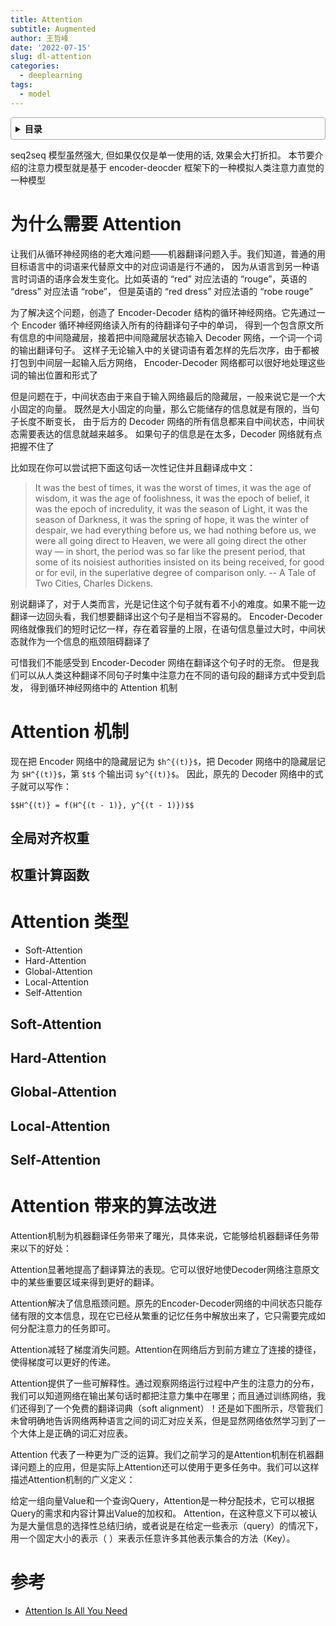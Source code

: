 ```yaml
---
title: Attention
subtitle: Augmented
author: 王哲峰
date: '2022-07-15'
slug: dl-attention
categories:
  - deeplearning
tags:
  - model
---
```


<style>
details {
    border: 1px solid #aaa;
    border-radius: 4px;
    padding: .5em .5em 0;
}
summary {
    font-weight: bold;
    margin: -.5em -.5em 0;
    padding: .5em;
}
details[open] {
    padding: .5em;
}
details[open] summary {
    border-bottom: 1px solid #aaa;
    margin-bottom: .5em;
}
</style>

<details><summary>目录</summary><p>

- [为什么需要 Attention](#为什么需要-attention)
- [Attention 机制](#attention-机制)
  - [全局对齐权重](#全局对齐权重)
  - [权重计算函数](#权重计算函数)
- [Attention 类型](#attention-类型)
  - [Soft-Attention](#soft-attention)
  - [Hard-Attention](#hard-attention)
  - [Global-Attention](#global-attention)
  - [Local-Attention](#local-attention)
  - [Self-Attention](#self-attention)
- [Attention 带来的算法改进](#attention-带来的算法改进)
- [参考](#参考)
</p></details><p></p>

seq2seq 模型虽然强大, 但如果仅仅是单一使用的话, 效果会大打折扣。
本节要介绍的注意力模型就是基于 encoder-deocder 框架下的一种模拟人类注意力直觉的一种模型

# 为什么需要 Attention

让我们从循环神经网络的老大难问题——机器翻译问题入手。我们知道，普通的用目标语言中的词语来代替原文中的对应词语是行不通的，
因为从语言到另一种语言时词语的语序会发生变化。比如英语的 “red” 对应法语的 “rouge”，英语的 “dress” 对应法语 “robe”，
但是英语的 “red dress” 对应法语的 “robe rouge”

为了解决这个问题，创造了 Encoder-Decoder 结构的循环神经网络。它先通过一个 Encoder 循环神经网络读入所有的待翻译句子中的单词，
得到一个包含原文所有信息的中间隐藏层，接着把中间隐藏层状态输入 Decoder 网络，一个词一个词的输出翻译句子。
这样子无论输入中的关键词语有着怎样的先后次序，由于都被打包到中间层一起输入后方网络，
Encoder-Decoder 网络都可以很好地处理这些词的输出位置和形式了

但是问题在于，中间状态由于来自于输入网络最后的隐藏层，一般来说它是一个大小固定的向量。
既然是大小固定的向量，那么它能储存的信息就是有限的，当句子长度不断变长，
由于后方的 Decoder 网络的所有信息都来自中间状态，中间状态需要表达的信息就越来越多。
如果句子的信息是在太多，Decoder 网络就有点把握不住了

比如现在你可以尝试把下面这句话一次性记住并且翻译成中文：

> It was the best of times, it was the worst of times, it was the age of wisdom, 
> it was the age of foolishness, it was the epoch of belief, it was the epoch of incredulity, 
> it was the season of Light, it was the season of Darkness, it was the spring of hope, 
> it was the winter of despair, we had everything before us, we had nothing before us, 
> we were all going direct to Heaven, we were all going direct the other way — in short, 
> the period was so far like the present period, that some of its noisiest authorities insisted on its being received, 
> for good or for evil, in the superlative degree of comparison only. -- A Tale of Two Cities, Charles Dickens.

别说翻译了，对于人类而言，光是记住这个句子就有着不小的难度。如果不能一边翻译一边回头看，我们想要翻译出这个句子是相当不容易的。
Encoder-Decoder 网络就像我们的短时记忆一样，存在着容量的上限，在语句信息量过大时，中间状态就作为一个信息的瓶颈阻碍翻译了

可惜我们不能感受到 Encoder-Decoder 网络在翻译这个句子时的无奈。
但是我们可以从人类这种翻译不同句子时集中注意力在不同的语句段的翻译方式中受到启发，
得到循环神经网络中的 Attention 机制

# Attention 机制

现在把 Encoder 网络中的隐藏层记为 `$h^{(t)}$`，把 Decoder 网络中的隐藏层记为 `$H^{(t)}$`，第 `$t$` 个输出词 `$y^{(t)}$`。
因此，原先的 Decoder 网络中的式子就可以写作：

`$$H^{(t)} = f(H^{(t - 1)}, y^{(t - 1)})$$`




## 全局对齐权重

## 权重计算函数








# Attention 类型

* Soft-Attention
* Hard-Attention
* Global-Attention
* Local-Attention
* Self-Attention


## Soft-Attention




## Hard-Attention




## Global-Attention




## Local-Attention




## Self-Attention







# Attention 带来的算法改进


Attention机制为机器翻译任务带来了曙光，具体来说，它能够给机器翻译任务带来以下的好处：

Attention显著地提高了翻译算法的表现。它可以很好地使Decoder网络注意原文中的某些重要区域来得到更好的翻译。

Attention解决了信息瓶颈问题。原先的Encoder-Decoder网络的中间状态只能存储有限的文本信息，现在它已经从繁重的记忆任务中解放出来了，它只需要完成如何分配注意力的任务即可。

Attention减轻了梯度消失问题。Attention在网络后方到前方建立了连接的捷径，使得梯度可以更好的传递。

Attention提供了一些可解释性。通过观察网络运行过程中产生的注意力的分布，我们可以知道网络在输出某句话时都把注意力集中在哪里；而且通过训练网络，我们还得到了一个免费的翻译词典（soft alignment）！还是如下图所示，尽管我们未曾明确地告诉网络两种语言之间的词汇对应关系，但是显然网络依然学习到了一个大体上是正确的词汇对应表。




Attention 代表了一种更为广泛的运算。我们之前学习的是Attention机制在机器翻译问题上的应用，但是实际上Attention还可以使用于更多任务中。我们可以这样描述Attention机制的广义定义：

给定一组向量Value和一个查询Query，Attention是一种分配技术，它可以根据Query的需求和内容计算出Value的加权和。
Attention，在这种意义下可以被认为是大量信息的选择性总结归纳，或者说是在给定一些表示（query）的情况下，用一个固定大小的表示（ 
 ）来表示任意许多其他表示集合的方法（Key）。

# 参考

*  [Attention Is All You Need](https://arxiv.org/pdf/1706.03762.pdf) 
